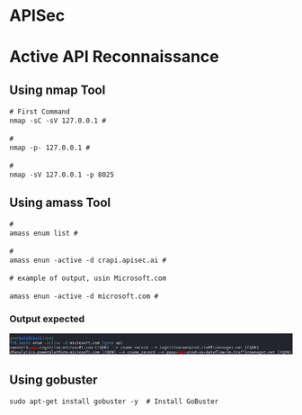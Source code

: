 # APISec

# Active API Reconnaissance

## Using nmap Tool
```
# First Command
nmap -sC -sV 127.0.0.1 #

# 
nmap -p- 127.0.0.1 #

#
nmap -sV 127.0.0.1 -p 8025
```

## Using amass Tool

````
#
amass enum list #

#
amass enun -active -d crapi.apisec.ai #

# example of output, usin Microsoft.com

amass enun -active -d microsoft.com #
````
### Output expected
![image](./img/amass-output.png)

## Using gobuster
```
sudo apt-get install gobuster -y  # Install GoBuster
```
